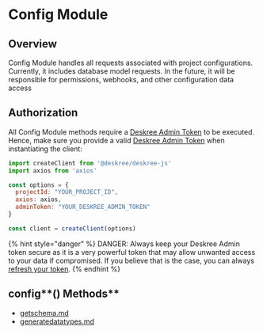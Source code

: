 # Config Module

## **Overview**

Config Module handles all requests associated with project configurations. Currently, it includes database model requests. In the future, it will be responsible for permissions, webhooks, and other configuration data access&#x20;

## Authorization

All Config Module methods require a [Deskree Admin Token](https://app.gitbook.com/s/yI7bLryeVaoczdkvkVAD/fundamentals/other/admin-token) to be executed. Hence, make sure you provide a valid [Deskree Admin Token](https://app.gitbook.com/s/yI7bLryeVaoczdkvkVAD/fundamentals/other/admin-token) when instantiating the client:

```javascript
import createClient from '@deskree/deskree-js'
import axios from 'axios'

const options = {
  projectId: "YOUR_PROJECT_ID",
  axios: axios,
  adminToken: "YOUR_DESKREE_ADMIN_TOKEN"
}

const client = createClient(options)
```

{% hint style="danger" %}
DANGER: Always keep your Deskree Admin token secure as it is a very powerful token that may allow unwanted access to your data if compromised. If you believe that is the case, you can always [refresh your token](https://app.gitbook.com/s/yI7bLryeVaoczdkvkVAD/fundamentals/other/admin-token#refresh-token).&#x20;
{% endhint %}

## config**() Methods**

* [getschema.md](getschema.md "mention")
* [generatedatatypes.md](generatedatatypes.md "mention")
